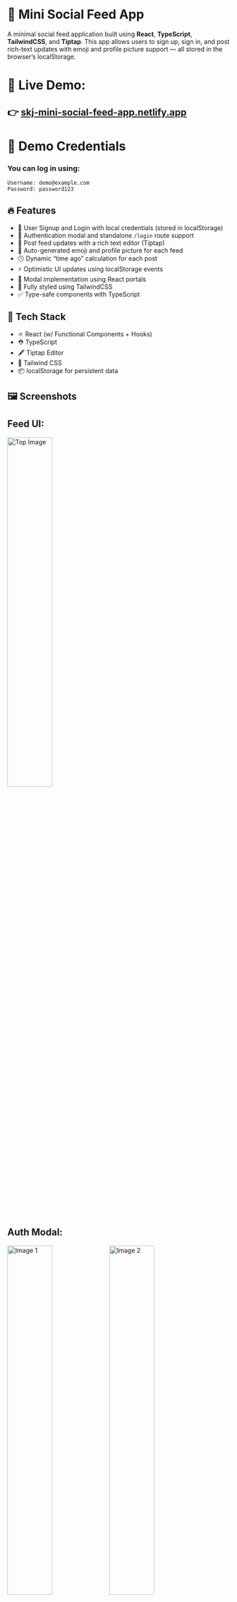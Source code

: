 # 📰 Mini Social Feed App

A minimal social feed application built using **React**, **TypeScript**, **TailwindCSS**, and **Tiptap**. This app allows users to sign up, sign in, and post rich-text updates with emoji and profile picture support — all stored in the browser’s localStorage.


# 🚀 **Live Demo:**  

## 👉 [skj-mini-social-feed-app.netlify.app](https://skj-mini-social-feed-app.netlify.app/)



# 🔑 Demo Credentials
### You can log in using:
```
Username: demo@example.com
Password: password123
```

## 🔥 Features

- 🧾 User Signup and Login with local credentials (stored in localStorage)
- 🔐 Authentication modal and standalone `/login` route support
- 💬 Post feed updates with a rich text editor (Tiptap)
- 🚀 Auto-generated emoji and profile picture for each feed
- 🕓 Dynamic “time ago” calculation for each post
- ⚡ Optimistic UI updates using localStorage events
- 🧩 Modal implementation using React portals
- 🎨 Fully styled using TailwindCSS
- ✅ Type-safe components with TypeScript

## 🧪 Tech Stack

- ⚛️ React (w/ Functional Components + Hooks)
- ⛑ TypeScript
- 🖋 Tiptap Editor
- 💅 Tailwind CSS
- 📦 localStorage for persistent data

## 🖼 Screenshots

## Feed UI: 

<p align="start">
  <img src="https://github.com/user-attachments/assets/c1cd2f77-cf84-42c0-8116-2ed13f1f8703" alt="Top Image" width="45%" />
</p>


## Auth Modal:

<p align="start">
  <img src="https://github.com/user-attachments/assets/504cf450-ef75-486f-9f2e-30abd04a3b47" alt="Image 1" width="45%" />
  <img src="https://github.com/user-attachments/assets/b899f14f-e191-4d35-8f47-55ef43ae5e88" alt="Image 2" width="45%" />
</p>


## Responsive Mobile view: 

<p align="start">
    <img src="https://github.com/user-attachments/assets/88ddb762-879a-4d80-9b44-29f477c32103" alt="Image 1"/>
</p>


## 🚀 Getting Started

### 1. Clone the Repository

```bash
git clone https://github.com/shikharskj/Mini-Social-Feed-App
cd mini-social-feed
```

### 2. Install Dependencies

```
npm install
```

### 3. Start the Development Server

```
npm run dev
```

# 📁 Folder Structure

```txt
src/
│
├── components/           # Header, FeedCard, etc.
├── pages/                # FeedPage, LoginPage
├── shared/               # Modal, TextEditor, Icons
├── services/             # API utility functions
├── utils/                # Auth, emoji, time formatting
├── types/                # TypeScript interfaces
└── data.ts               # Seed feed data
```







